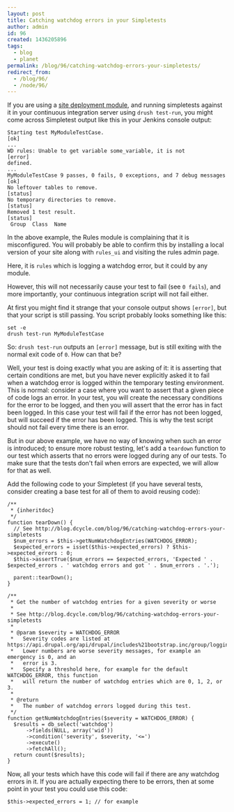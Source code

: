 ```yaml
---
layout: post
title: Catching watchdog errors in your Simpletests
author: admin
id: 96
created: 1436205896
tags:
  - blog
  - planet
permalink: /blog/96/catching-watchdog-errors-your-simpletests/
redirect_from:
  - /blog/96/
  - /node/96/
---
```

If you are using a [site deployment module](http://blog.dcycle.com/blog/44/what-site-deployment-module), and running simpletests against it in your continuous integration server using `drush test-run`, you might come across Simpletest output like this in your Jenkins console output:

    Starting test MyModuleTestCase.                                         [ok]
    ...
    WD rules: Unable to get variable some_variable, it is not           [error]
    defined.
    ...
    MyModuleTestCase 9 passes, 0 fails, 0 exceptions, and 7 debug messages  [ok]
    No leftover tables to remove.                                           [status]
    No temporary directories to remove.                                     [status]
    Removed 1 test result.                                                  [status]
     Group  Class  Name

In the above example, the Rules module is complaining that it is misconfigured. You will probably be able to confirm this by installing a local version of your site along with `rules_ui` and visiting the rules admin page.

Here, it is `rules` which is logging a watchdog error, but it could by any module.

However, this will not necessarily cause your test to fail (see `0 fails`), and more importantly, your continuous integration script will not fail either.

At first you might find it strange that your console output shows `[error]`, but that your script is still passing. You script probably looks something like this:

    set -e
    drush test-run MyModuleTestCase

So: `drush test-run` outputs an `[error]` message, but is still exiting with the normal exit code of `0`. How can that be?

Well, your test is doing exactly what you are asking of it: it is asserting that certain conditions are met, but you have never explicitly asked it to fail when a watchdog error is logged within the temporary testing environment. This is normal: consider a case where you want to assert that a given piece of code logs an error. In your test, you will create the necessary conditions for the error to be logged, and then you will assert that the error has in fact been logged. In this case your test will fail if the error has not been logged, but will succeed if the error has been logged. This is why the test script should not fail every time there is an error.

But in our above example, we have no way of knowing when such an error is introduced; to ensure more robust testing, let's add a `teardown` function to our test which asserts that no errors were logged during any of our tests. To make sure that the tests don't fail when errors are expected, we will allow for that as well.

Add the following code to your Simpletest (if you have several tests, consider creating a base test for all of them to avoid reusing code):

    /**
     * {inheritdoc}
     */
    function tearDown() {
      // See http://blog.dcycle.com/blog/96/catching-watchdog-errors-your-simpletests
      $num_errors = $this->getNumWatchdogEntries(WATCHDOG_ERROR);
      $expected_errors = isset($this->expected_errors) ? $this->expected_errors : 0;
      $this->assertTrue($num_errors == $expected_errors, 'Expected ' . $expected_errors . ' watchdog errors and got ' . $num_errors . '.');

      parent::tearDown();
    }

    /**
     * Get the number of watchdog entries for a given severity or worse
     *
     * See http://blog.dcycle.com/blog/96/catching-watchdog-errors-your-simpletests
     *
     * @param $severity = WATCHDOG_ERROR
     *   Severity codes are listed at https://api.drupal.org/api/drupal/includes%21bootstrap.inc/group/logging_severity_levels/7
     *   Lower numbers are worse severity messages, for example an emergency is 0, and an
     *   error is 3.
     *   Specify a threshold here, for example for the default WATCHDOG_ERROR, this function
     *   will return the number of watchdog entries which are 0, 1, 2, or 3.
     *
     * @return
     *   The number of watchdog errors logged during this test.
     */
    function getNumWatchdogEntries($severity = WATCHDOG_ERROR) {
      $results = db_select('watchdog')
          ->fields(NULL, array('wid'))
          ->condition('severity', $severity, '<=')
          ->execute()
          ->fetchAll();
      return count($results);
    }

Now, all your tests which have this code will fail if there are any watchdog errors in it. If you are actually expecting there to be errors, then at some point in your test you could use this code:

    $this->expected_errors = 1; // for example
